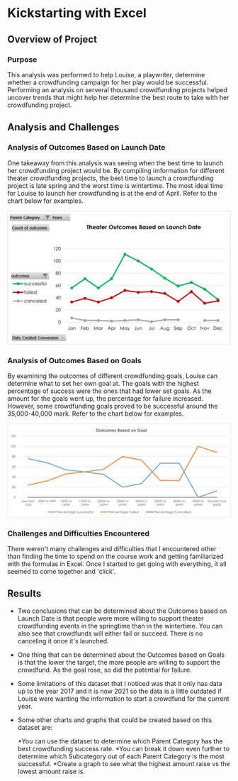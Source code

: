 # Kickstarting with Excel

## Overview of Project
### Purpose
This analysis was performed to help Louise, a playwriter, determine whether a crowdfunding campaign for her play would be successful. Performing an analysis on serveral thousand crowdfunding projects helped uncover trends that might help her determine the best route to take with her crowdfunding project.

## Analysis and Challenges
### Analysis of Outcomes Based on Launch Date
One takeaway from this analysis was seeing when the best time to launch her crowdfunding project would be. By compiling imformation for different theater crowdfunding projects, the best time to launch a crowdfunding project is late spring and the worst time is wintertime. The most ideal time for Louise to launch her crowdfunding is at the end of April. Refer to the chart below for examples.

![This is an image](https://github.com/TracyKien/kickstarter-analysis/blob/main/Resources/Theater%20Outcomes%20Based%20on%20Launch%20Date.png?raw=true)

### Analysis of Outcomes Based on Goals
By examining the outcomes of different crowdfunding goals, Louise can determine what to set her own goal at. The goals with the highest percentage of success were the ones that had lower set goals. As the amount for the goals went up, the percentage for failure increased. However, some crowdfunding goals proved to be successful around the 35,000-40,000 mark. Refer to the chart below for examples.

![This is an image](https://github.com/TracyKien/kickstarter-analysis/blob/main/Resources/Outcomes_vs_Goals.png?raw=true)

### Challenges and Difficulties Encountered
There weren't many challenges and difficulties that I encountered other than finding the time to spend on the course work and getting familiarized with the formulas in Excel. Once I started to get going with everything, it all seemed to come together and 'click'.


## Results
- Two conclusions that can be determined about the Outcomes based on Launch Date is that people were more willing to support theater crowdfunding events in the springtime than in the wintertime. You can also see that crowdfunds will either fail or succeed. There is no canceling it once it's launched.

- One thing that can be determined about the Outcomes based on Goals is that the lower the target, the more people are willing to support the crowdfund. As the goal rose, so did the potential for failure.

- Some limitations of this dataset that I noticed was that it only has data up to the year 2017 and it is now 2021 so the data is a little outdated if Louise were wanting the information to start a crowdfund for the current year.

- Some other charts and graphs that could be created based on this dataset are:

  *You can use the dataset to determine which Parent Category has the best crowdfunding success rate.
  *You can break it down even further to determine which Subcategory out of each Parent Category is the most successful.
  *Create a graph to see what the highest amount raise vs the lowest amount raise is.


